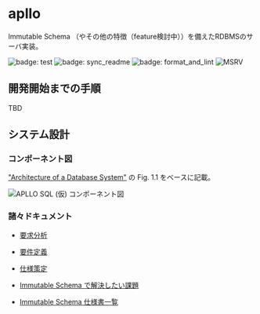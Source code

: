 # apllo

Immutable Schema （やその他の特徴（feature検討中））を備えたRDBMSのサーバ実装。

![badge: test](https://github.com/darwin-education/apllo/workflows/test/badge.svg)
![badge: sync_readme](https://github.com/darwin-education/apllo/workflows/sync_readme/badge.svg)
![badge: format_and_lint](https://github.com/darwin-education/apllo/workflows/format_and_lint/badge.svg)
![MSRV](https://img.shields.io/badge/rustc-1.40+-lightgray.svg)

## 開発開始までの手順

TBD

## システム設計

### コンポーネント図

["Architecture of a Database System"](https://dsf.berkeley.edu/papers/fntdb07-architecture.pdf) の Fig. 1.1 をベースに記載。

![APLLO SQL (仮) コンポーネント図](http://drive.google.com/uc?export=view&id=1hlHuIgVHkGb_n8A8ZBKIyxtRBGqIDgfQ)

### 諸々ドキュメント

- [要求分析](https://docs.google.com/document/d/1J6_MWObo0VVo-ATrwALpoNUHBUbSvrxHV8XuBcs_tIM/edit)
- [要件定義](https://docs.google.com/document/d/1djtGGMope8eCJOMjDXl0DvjpUrwlGjHygUN8n0M-0WI/edit#heading=h.hhevn0icya3z)
- [仕様策定](https://docs.google.com/document/d/1yUgI-_hqPYiVBPYWQosuo3idVzAjbq29GgyS72N4SAs/edit)

- [Immutable Schema で解決したい課題](https://github.com/darwin-education/apllo/wiki/Immutable-Schema-000:-%E8%A7%A3%E6%B1%BA%E3%81%97%E3%81%9F%E3%81%84%E8%AA%B2%E9%A1%8C)
- [Immutable Schema 仕様書一覧](https://github.com/darwin-education/apllo/wiki/Immutable-Schema-100:-%E4%BB%95%E6%A7%98%E6%9B%B8%E4%B8%80%E8%A6%A7)
